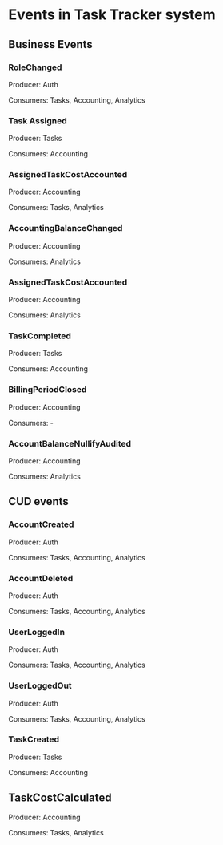# Events in Task Tracker system

## Business Events

### RoleChanged

Producer: Auth

Consumers: Tasks, Accounting, Analytics

### Task Assigned

Producer: Tasks

Consumers: Accounting

### AssignedTaskCostAccounted

Producer: Accounting

Consumers: Tasks, Analytics

### AccountingBalanceChanged

Producer: Accounting

Consumers: Analytics

### AssignedTaskCostAccounted

Producer: Accounting

Consumers: Analytics

### TaskCompleted

Producer: Tasks

Consumers: Accounting

### BillingPeriodClosed

Producer: Accounting

Consumers: -

### AccountBalanceNullifyAudited

Producer: Accounting

Consumers: Analytics

## CUD events

### AccountCreated

Producer: Auth

Consumers: Tasks, Accounting, Analytics

### AccountDeleted

Producer: Auth

Consumers: Tasks, Accounting, Analytics

### UserLoggedIn

Producer: Auth

Consumers: Tasks, Accounting, Analytics

### UserLoggedOut

Producer: Auth

Consumers: Tasks, Accounting, Analytics

### TaskCreated

Producer: Tasks

Consumers: Accounting

## TaskCostCalculated

Producer: Accounting

Consumers: Tasks, Analytics
